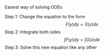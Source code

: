 Easiest way of solving ODEs

Step 1: Change the equation to the form
$$F(y)dy = G(x)dx$$
Step 2: Integrate both sides
$$\int F(y)dy = \int G(x)dx$$
Step 3: Solve this new equation like any other
